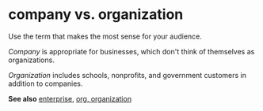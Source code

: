 # company vs. organization

Use the term that makes the most sense for your audience.  

*Company* is appropriate for businesses, which don't think of themselves as organizations.  

*Organization* includes schools, nonprofits, and government customers in addition to companies.  

**See also** [enterprise](../e/enterprise.md), [org, organization](../o/org-organization.md) 
